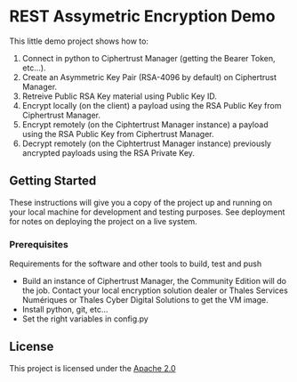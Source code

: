 # REST Assymetric Encryption Demo

This little demo project shows how to:
1. Connect in python to Ciphertrust Manager (getting the Bearer Token, etc...).
2. Create an Asymmetric Key Pair (RSA-4096 by default) on Ciphertrust Manager.
3. Retreive Public RSA Key material using Public Key ID.
4. Encrypt locally (on the client) a payload using the RSA Public Key from Ciphertrust Manager.
5. Encrypt remotely (on the Ciphtertrust Manager instance) a payload using the RSA Public Key from Ciphertrust Manager.
6. Decrypt remotely (on the Ciphtertrust Manager instance) previously ancrypted payloads using the RSA Private Key.

## Getting Started

These instructions will give you a copy of the project up and running on
your local machine for development and testing purposes. See deployment
for notes on deploying the project on a live system.

### Prerequisites

Requirements for the software and other tools to build, test and push 
- Build an instance of Ciphertrust Manager, the Community Edition will do the job. Contact your local encryption solution dealer or Thales Services Numériques or Thales Cyber Digital Solutions to get the VM image.
- Install python, git, etc...
- Set the right variables in config.py

## License

This project is licensed under the [Apache 2.0](LICENSE)

